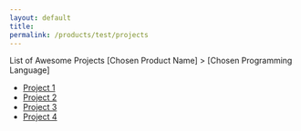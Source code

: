 ```yaml
---
layout: default
title: 
permalink: /products/test/projects
--- 
```

List of Awesome Projects
[Chosen Product Name] > [Chosen Programming Language]
* [Project 1](https://github.com/tektronix)
* [Project 2](https://github.com/tektronix)
* [Project 3](https://github.com/tektronix)
* [Project 4](https://github.com/tektronix)
